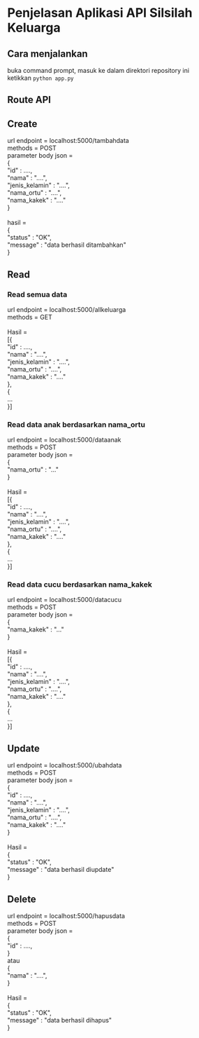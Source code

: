# Penjelasan Aplikasi API Silsilah Keluarga

## Cara menjalankan
buka command prompt, masuk ke dalam direktori repository ini<br>
ketikkan `python app.py`

## Route API
## Create
url endpoint = localhost:5000/tambahdata<br>
methods = POST<br>
parameter body json =<br> 
{<br>
"id" : ....,<br>
   "nama" : "....",<br>
   "jenis_kelamin" : "....",<br>
   "nama_ortu" : "....",<br>
   "nama_kakek" : "...."<br>
}<br><br>
hasil =<br>
{<br>
    "status" : "OK",<br>
    "message" : "data berhasil ditambahkan"<br>
}<br>

## Read
### Read semua data
url endpoint = localhost:5000/allkeluarga<br>
methods = GET<br><br>
Hasil =<br>
[{<br>
"id" : ....,<br>
"nama" : "....",<br>
"jenis_kelamin" : "....",<br>
"nama_ortu" : "....",<br>
"nama_kakek" : "...."<br>
},<br>
{<br>
    ...<br>
}]
### Read data anak berdasarkan nama_ortu
url endpoint = localhost:5000/dataanak<br>
methods = POST<br>
parameter body json =<br>
{<br>
    "nama_ortu" : "..."<br>
}<br><br>
Hasil =<br>
[{<br>
"id" : ....,<br>
"nama" : "....",<br>
"jenis_kelamin" : "....",<br>
"nama_ortu" : "....",<br>
"nama_kakek" : "...."<br>
},<br>
{<br>
    ...<br>
}]
### Read data cucu berdasarkan nama_kakek
url endpoint = localhost:5000/datacucu<br>
methods = POST<br>
parameter body json =<br>
{<br>
    "nama_kakek" : "..."<br>
}<br><br>
Hasil =<br>
[{<br>
"id" : ....,<br>
"nama" : "....",<br>
"jenis_kelamin" : "....",<br>
"nama_ortu" : "....",<br>
"nama_kakek" : "...."<br>
},<br>
{<br>
    ...<br>
}]
## Update
url endpoint = localhost:5000/ubahdata<br>
methods = POST<br>
parameter body json =<br> 
{<br>
"id" : ....,<br>
"nama" : "....",<br>
"jenis_kelamin" : "....",<br>
"nama_ortu" : "....",<br>
"nama_kakek" : "...."<br>
}<br><br>
Hasil =<br>
{<br>
    "status" : "OK",<br>
    "message" : "data berhasil diupdate"<br>
}
## Delete
url endpoint = localhost:5000/hapusdata<br>
methods = POST<br>
parameter body json =<br> 
{<br>
"id" : ....,<br>
}<br>
atau<br>
{<br>
"nama" : "....",<br>
}<br><br>
Hasil =<br>
{<br>
    "status" : "OK",<br>
    "message" : "data berhasil dihapus"<br>
}